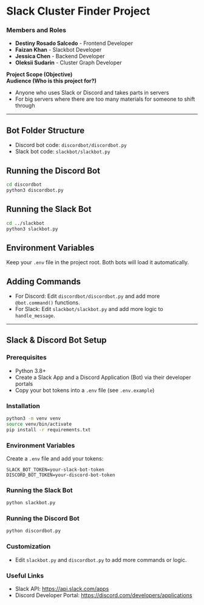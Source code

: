 # Slack Cluster Finder Project #

### Members and Roles ###

* **Destiny Rosado Salcedo** \- Frontend Developer  
* **Faizan Khan** \- Slackbot Developer
* **Jessica Chen** \- Backend Developer  
* **Oleksii Sudarin** \- Cluster Graph Developer


**Project Scope (Objective)**  
**Audience (Who is this project for?)**

- Anyone who uses Slack or Discord and takes parts in servers  
- For big servers where there are too many materials for someone to shift through

---

## Bot Folder Structure

- Discord bot code: `discordbot/discordbot.py`
- Slack bot code: `slackbot/slackbot.py`

## Running the Discord Bot
```bash
cd discordbot
python3 discordbot.py
```

## Running the Slack Bot
```bash
cd ../slackbot
python3 slackbot.py
```

## Environment Variables
Keep your `.env` file in the project root. Both bots will load it automatically.

## Adding Commands
- For Discord: Edit `discordbot/discordbot.py` and add more `@bot.command()` functions.
- For Slack: Edit `slackbot/slackbot.py` and add more logic to `handle_message`.

---

## Slack & Discord Bot Setup

### Prerequisites
- Python 3.8+
- Create a Slack App and a Discord Application (Bot) via their developer portals
- Copy your bot tokens into a `.env` file (see `.env.example`)

### Installation
```bash
python3 -m venv venv
source venv/bin/activate
pip install -r requirements.txt
```

### Environment Variables
Create a `.env` file and add your tokens:
```
SLACK_BOT_TOKEN=your-slack-bot-token
DISCORD_BOT_TOKEN=your-discord-bot-token
```

### Running the Slack Bot
```bash
python slackbot.py
```

### Running the Discord Bot
```bash
python discordbot.py
```

### Customization
- Edit `slackbot.py` and `discordbot.py` to add more commands or logic.

### Useful Links
- Slack API: https://api.slack.com/apps
- Discord Developer Portal: https://discord.com/developers/applications
